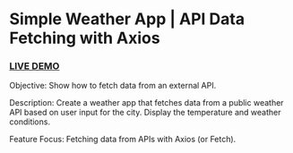 # Simple Weather App |  API Data Fetching with Axios

### <a href="https://astonishing-gelato-ff0534.netlify.app">LIVE DEMO</a> 

Objective: Show how to fetch data from an external API.

Description: Create a weather app that fetches data from a public weather API based on user input for the city. Display the temperature and weather conditions.

Feature Focus: Fetching data from APIs with Axios (or Fetch).